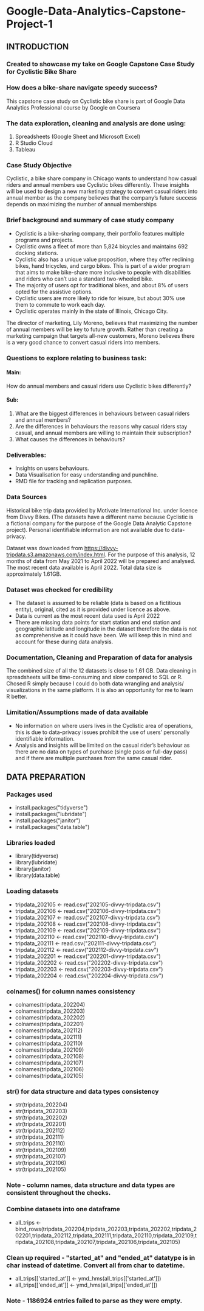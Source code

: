 # Google-Data-Analytics-Capstone-Project-1

## INTRODUCTION

### Created to showcase my take on Google Capstone Case Study for Cyclistic Bike Share

### How does a bike-share navigate speedy success?

This capstone case study on Cyclistic bike share is part of Google Data Analytics Professional course by Google on Coursera

### The data exploration, cleaning and analysis are done using:

1. Spreadsheets (Google Sheet and Microsoft Excel)
2. R Studio Cloud
3. Tableau

### Case Study Objective

Cyclistic, a bike share company in Chicago wants to understand how casual riders and annual members use Cyclistic bikes differently. These insights will be used to design a new marketing strategy to convert casual riders into annual member as the company believes that the company’s future success depends on maximizing the number of annual memberships

### Brief background and summary of case study company

* Cyclistic is a bike-sharing company, their portfolio features multiple programs and projects. 
* Cyclistic owns a fleet of more than 5,824 bicycles and maintains 692 docking stations. 
* Cyclistic also has a unique value proposition, where they offer reclining bikes, hand tricycles, and cargo bikes. This is part of a wider program that aims to make bike-share more inclusive to people with disabilities and riders who can’t use a standard two-wheeled bike. 
* The majority of users opt for traditional bikes, and about 8% of users opted for the assistive options. 
* Cyclistic users are more likely to ride for leisure, but about 30% use them to commute to work each day.
* Cyclistic operates mainly in the state of Illinois, Chicago City.

The director of marketing, Lily Moreno, believes that maximizing the number of annual members will be key to future growth. Rather than creating a marketing campaign that targets all-new customers, Moreno believes there is a very good chance to convert casual riders into members.

### Questions to explore relating to business task:

#### Main: 

How do annual members and casual riders use Cyclistic bikes differently?

#### Sub: 

1. What are the biggest differences in behaviours between casual riders and annual members?
2. Are the differences in behaviours the reasons why casual riders stay casual, and annual members are willing to maintain their subscription?
3. What causes the differences in behaviours?

### Deliverables:
* Insights on users behaviours.
* Data Visualisation for easy understanding and punchline.
* RMD file for tracking and replication purposes.

### Data Sources
Historical bike trip data provided by Motivate International Inc. under licence from Divvy Bikes. (The datasets have a different name because Cyclistic is a fictional company for the purpose of the Google Data Analytic Capstone project). Personal identifiable information are not available due to data-privacy.

Dataset was downloaded from https://divvy-tripdata.s3.amazonaws.com/index.html. For the purpose of this analysis, 12 months of data from May 2021 to April 2022 will be prepared and analysed. The most recent data available is April 2022. Total data size is approximately 1.61GB.

### Dataset was checked for credibility

* The dataset is assumed to be reliable (data is based on a fictitious entity), original, cited as it is provided under licence as above.
* Data is current as the most recent data used is April 2022
* There are missing data points for start station and end station and geographic latitude and longitude in the dataset therefore the data is not as comprehensive as it could have been. We will keep this in mind and account for these during data analysis.

### Documentation, Cleaning and Preparation of data for analysis
The combined size of all the 12 datasets is close to 1.61 GB. Data cleaning in spreadsheets will be time-consuming and slow compared to SQL or R. Chosed R simply because I could do both data wrangling and analysis/ visualizations in the same platform. It is also an opportunity for me to learn R better.

### Limitation/Assumptions made of data available

* No information on where users lives in the Cyclistic area of operations, this is due to data-privacy issues prohibit the use of users’ personally identifiable information.
* Analysis and insights will be limited on the casual rider’s behaviour as there are no data on types of purchase (single pass or full-day pass) and if there are multiple purchases from the same casual rider.

## DATA PREPARATION

### Packages used

* install.packages("tidyverse")
* install.packages("lubridate")
* install.packages("janitor")
* install.packages("data.table")

### Libraries loaded

* library(tidyverse)
* library(lubridate)
* library(janitor)
* library(data.table)

### Loading datasets

* tripdata_202105 <- read.csv("202105-divvy-tripdata.csv")
* tripdata_202106 <- read.csv("202106-divvy-tripdata.csv")
* tripdata_202107 <- read.csv("202107-divvy-tripdata.csv")
* tripdata_202108 <- read.csv("202108-divvy-tripdata.csv")
* tripdata_202109 <- read.csv("202109-divvy-tripdata.csv")
* tripdata_202110 <- read.csv("202110-divvy-tripdata.csv")
* tripdata_202111 <- read.csv("202111-divvy-tripdata.csv")
* tripdata_202112 <- read.csv("202112-divvy-tripdata.csv")
* tripdata_202201 <- read.csv("202201-divvy-tripdata.csv")
* tripdata_202202 <- read.csv("202202-divvy-tripdata.csv")
* tripdata_202203 <- read.csv("202203-divvy-tripdata.csv")
* tripdata_202204 <- read.csv("202204-divvy-tripdata.csv")

### colnames() for column names consistency

* colnames(tripdata_202204)
* colnames(tripdata_202203)
* colnames(tripdata_202202)
* colnames(tripdata_202201)
* colnames(tripdata_202112)
* colnames(tripdata_202111)
* colnames(tripdata_202110)
* colnames(tripdata_202109)
* colnames(tripdata_202108)
* colnames(tripdata_202107)
* colnames(tripdata_202106)
* colnames(tripdata_202105)

### str() for data structure and data types consistency

* str(tripdata_202204)
* str(tripdata_202203)
* str(tripdata_202202)
* str(tripdata_202201)
* str(tripdata_202112)
* str(tripdata_202111)
* str(tripdata_202110)
* str(tripdata_202109)
* str(tripdata_202107)
* str(tripdata_202106)
* str(tripdata_202105)

### Note - column names, data structure and data types are consistent throughout the checks.

### Combine datasets into one dataframe

* all_trips <- bind_rows(tripdata_202204,tripdata_202203,tripdata_202202,tripdata_202201,tripdata_202112,tripdata_202111,tripdata_202110,tripdata_202109,tripdata_202108,tripdata_202107,tripdata_202106,tripdata_202105)

### Clean up required - "started_at" and "ended_at" datatype is in char instead of datetime. Convert all from char to datetime.

* all_trips[['started_at']] <- ymd_hms(all_trips[['started_at']])
* all_trips[['ended_at']] <- ymd_hms(all_trips[['ended_at']])

### Note - 1186924 entries failed to parse as they were empty.

